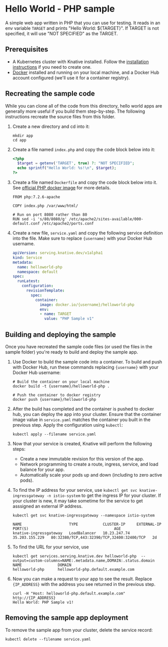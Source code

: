 # Hello World - PHP sample

A simple web app written in PHP that you can use for testing.
It reads in an env variable `TARGET` and prints "Hello World: ${TARGET}". If
TARGET is not specified, it will use "NOT SPECIFIED" as the TARGET.

## Prerequisites

* A Kubernetes cluster with Knative installed. Follow the
  [installation instructions](https://github.com/knative/docs/blob/master/install/README.md) if you need
  to create one.
* [Docker](https://www.docker.com) installed and running on your local machine,
  and a Docker Hub account configured (we'll use it for a container registry).

## Recreating the sample code

While you can clone all of the code from this directory, hello world
apps are generally more useful if you build them step-by-step. The
following instructions recreate the source files from this folder.

1. Create a new directory and cd into it:

    ````shell
    mkdir app
    cd app
    ````

1. Create a file named `index.php` and copy the code block below into it:

    ```php
    <?php
      $target = getenv('TARGET', true) ?: "NOT SPECIFIED";
      echo sprintf("Hello World: %s!\n", $target);
    ?>
    ```

1. Create a file named `Dockerfile` and copy the code block below into it.
   See [official PHP docker image](https://hub.docker.com/_/php/) for more details.

    ```docker
    FROM php:7.2.6-apache

    COPY index.php /var/www/html/

    # Run on port 8080 rather than 80
    RUN sed -i 's/80/8080/g' /etc/apache2/sites-available/000-default.conf /etc/apache2/ports.conf
    ```

1. Create a new file, `service.yaml` and copy the following service definition
   into the file. Make sure to replace `{username}` with your Docker Hub username.

    ```yaml
    apiVersion: serving.knative.dev/v1alpha1
    kind: Service
    metadata:
      name: helloworld-php
      namespace: default
    spec:
      runLatest:
        configuration:
          revisionTemplate:
            spec:
              container:
                image: docker.io/{username}/helloworld-php
                env:
                - name: TARGET
                  value: "PHP Sample v1"
    ```

## Building and deploying the sample

Once you have recreated the sample code files (or used the files in the sample folder)
you're ready to build and deploy the sample app.

1. Use Docker to build the sample code into a container. To build and push with
   Docker Hub, run these commands replacing `{username}` with your
   Docker Hub username:

    ```shell
    # Build the container on your local machine
    docker build -t {username}/helloworld-php .

    # Push the container to docker registry
    docker push {username}/helloworld-php
    ```

1. After the build has completed and the container is pushed to docker hub, you
   can deploy the app into your cluster. Ensure that the container image value
   in `service.yaml` matches the container you built in
   the previous step. Apply the configuration using `kubectl`:

    ```shell
    kubectl apply --filename service.yaml
    ```

1. Now that your service is created, Knative will perform the following steps:
   * Create a new immutable revision for this version of the app.
   * Network programming to create a route, ingress, service, and load balance for your app.
   * Automatically scale your pods up and down (including to zero active pods).

1. To find the IP address for your service, use
   `kubectl get svc knative-ingressgateway -n istio-system` to get the ingress IP for your
   cluster. If your cluster is new, it may take sometime for the service to get asssigned
   an external IP address.

    ```shell
    kubectl get svc knative-ingressgateway --namespace istio-system

    NAME                     TYPE           CLUSTER-IP     EXTERNAL-IP      PORT(S)                                      AGE
    knative-ingressgateway   LoadBalancer   10.23.247.74   35.203.155.229   80:32380/TCP,443:32390/TCP,32400:32400/TCP   2d

    ```

1. To find the URL for your service, use
    ```
    kubectl get services.serving.knative.dev helloworld-php  --output=custom-columns=NAME:.metadata.name,DOMAIN:.status.domain
    NAME                DOMAIN
    helloworld-php      helloworld-php.default.example.com
    ```

1. Now you can make a request to your app to see the result. Replace
   `{IP_ADDRESS}` with the address you see returned in the previous step.

    ```shell
    curl -H "Host: helloworld-php.default.example.com" http://{IP_ADDRESS}
    Hello World: PHP Sample v1!
    ```

## Removing the sample app deployment

To remove the sample app from your cluster, delete the service record:

```shell
kubectl delete --filename service.yaml
```
